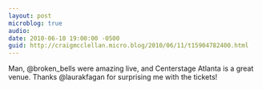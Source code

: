 ```yaml
---
layout: post
microblog: true
audio: 
date: 2010-06-10 19:00:00 -0500
guid: http://craigmcclellan.micro.blog/2010/06/11/t15904782400.html
---
```

Man, @broken_bells were amazing live, and Centerstage Atlanta is a great venue. Thanks @laurakfagan for surprising me with the tickets!
